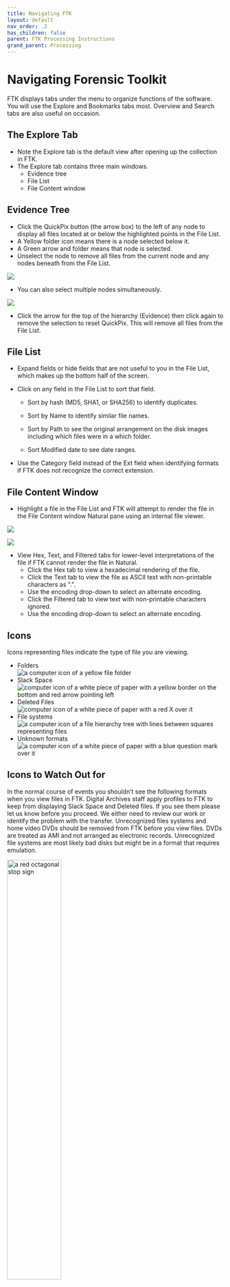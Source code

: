 ```yaml
---
title: Navigating FTK
layout: default
nav_order: .2
has_children: false
parent: FTK Processing Instructions
grand_parent: Processing
---
```

# Navigating Forensic Toolkit
FTK displays tabs under the menu to organize functions of the software. You will use the Explore and Bookmarks tabs most. Overview and Search tabs are also useful on occasion.

## The Explore Tab

* Note the Explore tab is the default view after opening up the collection in FTK.  
* The Explore tab contains three main windows.  
    * Evidence tree  
    * File List  
    * File Content window  

## Evidence Tree

* Click the QuickPix button (the arrow box) to the left of any
node to display all files located at or below the highlighted points in the File List.  
* A Yellow folder icon means there is a node
selected below it.  
* A Green arrow and folder means that node is selected.  
* Unselect the node to remove all files from the current node and any nodes beneath from the File List.  

![](dapi/media/image14.png)

* You can also select multiple nodes simultaneously.

![](dapi/media/image17.png)

* Click the arrow for
the top of the hierarchy (Evidence) then click again to remove the selection to reset QuickPix. This will remove all files from
the File List.

## File List  
-   Expand fields or hide fields that are not useful to you in the File List, which makes up the bottom half of the screen.

-   Click on any field in the File List to sort that field.

    -   Sort by hash (MD5, SHA1, or SHA256) to identify duplicates.

    -   Sort by Name to identify similar file names.

    -   Sort by Path to see the original arrangement on the disk images
        including which files were in a which folder.

    -   Sort Modified date to see date ranges.

-    Use the Category field instead of the Ext field when identifying formats if FTK does not recognize the correct extension.

## File Content Window

* Highlight a file in the File List and FTK will attempt to
render the file in the File Content window Natural pane using an
internal file viewer.

![](dapi/media/image31.png)

![](dapi/media/image30.png)

* View Hex, Text, and  Filtered tabs for lower-level interpretations of the file if FTK cannot render the file in Natural.  
    * Click the Hex tab to view a hexadecimal rendering of the file.
    * Click the Text tab to view the file as ASCII text with non-printable characters
as ".". 
    * Use the encoding drop-down to select an alternate
encoding. 
    * Click the Filtered tab to view text with non-printable characters ignored.  
    * Use the encoding drop-down to select an alternate
encoding. 

## Icons
Icons representing files indicate the type of file you are viewing.
* Folders  
  ![a computer icon of a yellow file folder](FTK-Introduction/media/ftkfolders.png)
* Slack Space  
  ![computer icon of a white piece of paper with a yellow border on the bottom and red arrow pointing left](FTK-Introduction/media/ftkslackspace.png)
* Deleted Files  
  ![computer icon of a white piece of paper with a red X over it](FTK-Introduction/media/ftkdeleted.png)
* File systems  
  ![ a computer icon of a file hierarchy tree with lines between squares representing files](FTK-Introduction/media/ftkfilesystem.png)
* Unknown formats  
  ![a computer icon of a white piece of paper with a blue question mark over it](FTK-Introduction/media/ftkuknown.png)

## Icons to Watch Out for
In the normal course of events you shouldn’t see the following formats when you view files in FTK. Digital Archives staff apply profiles to FTK to keep from displaying Slack Space and Deleted files. If you see them please let us know before you proceed. We either need to review our work or identify the problem with the transfer. Unrecognized files systems and home video DVDs should be removed from FTK before you view files. DVDs are treated as AMI and not arranged as electronic records. Unrecognized file systems are most likely bad disks but might be in a format that requires emulation.

<img src="FTK-Introduction/media/stopsign.png" alt="a red octagonal stop sign" width="50%" height="50%" align="middle"/>

## Stop and discuss with Digital Archives staff if you see…

* Slack Space  
  ![computer icon of a white piece of paper with a yellow border on the bottom and red arrow pointing left](FTK-Introduction/media/ftkslackspace.png)
* Deleted Files  
  ![computer icon of a white piece of paper with a red X over it](FTK-Introduction/media/ftkdeleted.png)
* Unrecognized file systems  
  ![a computer icon of a file hierarchy tree with lines between squares representing files followed by the word unrecognized](FTK-Introduction/media/unrecognized%20FTK.PNG)
* DVDs
    * VIDEO_TS
* Seeing the above formats means something has gone awry
  
## Unviewable Formats
You should also stop and talk to us before proceeding if you see unviewable files that you think are in scope. There are many files that FTK designates as unknown. For many of these files you are still able to view the complete contents of the file in natural or filtered view. Those files can be arranged as usual. If you encounter files where you cannot see the complete contents in any view but think the files are in scope please discuss these files with digital archives staff. In the case of image files with no view in FTK like Canon RAW we can stage these images so you can view them with software outside of FTK. Another common example is Quark files. You can sometimes see limited text for Quark files in filtered view but you can’t view any images. Since we can only partially review these files we need to be aware of them if they are being arranged in packages for access.

## Stop and discuss with Digital Archives staff if you see…
* Unknown formats with no Natural view and a limited Filtered view that are in scope  
  ![a computer icon of a white piece of paper with a blue question mark over it](FTK-Introduction/media/ftkuknown.png)
* Files that you would like to view outside of FTK  
* Files that you cannot completely review  

## Out of Scope Formats
There are some file types that either can’t be exported from FTK or don’t provide useful information. These file types should not be bookmarked. Sometimes the presence of many temp or system files can be confusing for researchers, making it difficult to find files with content among the many temp files. Unless you have received specific instructions from Digital Archives staff to the contrary, don’t bookmark folders, Slack Space, deleted files, file systems, .DS_Stores, Resource Forks, Alternate Data Streams, temp files, desktop DB or Icons.

## Don't Bookmark
* Folders  
  ![a computer icon of a yellow file folder](FTK-Introduction/media/ftkfolders.png)
* Slack Space  
  ![computer icon of a white piece of paper with a yellow border on the bottom and red arrow pointing left](FTK-Introduction/media/ftkslackspace.png)
* Deleted Files  
  ![computer icon of a white piece of paper with a red X over it](FTK-Introduction/media/ftkdeleted.png)
* File systems  
  ![ a computer icon of a file hierarchy tree with lines between squares representing files](FTK-Introduction/media/ftkfilesystem.png)
* .DS_STORE
* Resource Forks  
  ![ a computer icon of a white piece of paper with a blue question mark over it and the letters rsrc to the right of the paper](FTK-Introduction/media/resourceforkftk.png)
* Alternate Data Streams  
  ![ text 'Alternate Data Stream' as it appears in FTK](FTK-Introduction/media/altdatastream.png)
* temp files (~ or . in front)
* desktop DB
* Icon

## PII (Personal Identifiable Information)

* Please check to see if
    any files have the label "Potentially Sensitive" and review to see if they contain
    sensitive material.  
    * When digital archives staff uploaded the collection's files into
    FTK, they ran a search for Pii. If there were any hits, these
    files were labeled "Potentially Sensitive".

## The Overview Tab


In the Overview tab files are organized based on their characteristics
rather than how they were organized when imaged. Below is the Overview
tab with the File Category node opened on the left and the File Status
node opened on the right. Highlight any node to actively display
the files in the File List window, which can then be viewed and 
filtered in the same manner as the Explore tab.

|  ![](dapi/media/image45.png) | ![](dapi/media/image20.png) |
 
## Labeling

Labeling is a way of applying user-defined tags to files. It can be used
to group together files from anywhere in a collection that can later be
viewed on a single File List. 

* Highlight one or more files from the File List and click the
![](dapi/media/image19.png) button of 4 squares to use labels.

![](dapi/media/image28.png)

* Click the Manage Local button to create a new label in the current case.  
* Name the label and select a color.  

* Select the box for a label from the list in the Labels window.  
* Click OK to apply the label to a highlighted file.  
![](dapi/media/image23.png)

* View the files by label in the Overview tab or sort by label in the Explore tab.  

* Use labels to create new filters in the Filter
Manager.[](dapi/media/image21.png)

 

## Searching


FTK contains two tabs that are used for searching the collection, the
Live Search tab, and the Index Search tab.

### Index Search

The index search is used to search the full-text index that FTK creates
when disk images or files are ingested into FTK.

* Look up terms in the index, highlight a term, and click Add.

![](dapi/media/image16.png)

* Select And/Or Operators and click Search Now.

![](dapi/media/image1.png)

* Click Apply filter and Select a filter from the dropdown to apply a filter to results. Click OK.  
![](dapi/media/indexfilter.png)
* Hits will display in the results window.

![](dapi/media/image34.png)

* Highlight hits to populate the File List.

![](dapi/media/image42.png)

### Live Search

The live search is a more advanced search used for searching across the
files in a collection. While more powerful, this search is processor heavy
and time consuming.

* The Live search has three modes: text, pattern, and hex.

#### Text Searching

* Enter text and click the Add button.  
* Enter a value (1) in Max Hits per File.  
* Select a filter from the dropdown next to Search Filter if you want to filter results.  
* Click the Search button.  
![](dapi/media/image26.png)

#### Pattern Searching
* Select the Pattern tab. 
* Click the white arrow to the right of the search bar to use preset regular expressions  
(phone
numbers, social security numbers, credit card numbers, etc.).

![](dapi/media/patternsearch.png)
* Select a pattern from the menu to the right.  
![](dapi/media/image25.png)
* Click the Search button.  
* Hits will display in the results window.  
* Highlight hits to populate the File List.  